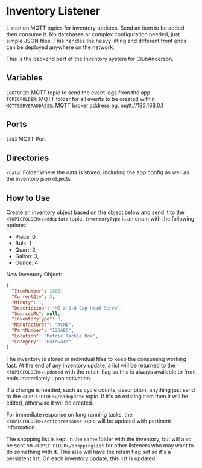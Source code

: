 # Inventory Listener

Listen on MQTT topics for inventory updates. Send an item to be added then consume it.  No databases or complex configuration needed, just simple JSON files.  This handles the heavy lifting and different front ends can be deployed anywhere on the network.

This is the backend part of the Inventory system for ClubAnderson.

## Variables

`LOGTOPIC`: MQTT topic to send the event logs from the app<br/>
`TOPICFOLDER`: MQTT folder for all events to be created within<br/>
`MQTTSERVERADDRESS`: MQTT broker address eg. mqtt://192.168.0.1<br/>

## Ports

`1883` MQTT Port<br/>

## Directories

`/data`: Folder where the data is stored, including the app config as well as the inventory json objects<br/>

## How to Use

Create an inventory object based on the object below and send it to the `<TOPICFOLDER>/addupdate` topic.  `InventoryType` is an enum with the following options:

- Piece: 0,
- Bulk: 1
- Quart: 2,
- Gallon: 3,
- Ounce: 4

New Inventory Object:

```json
{
  "ItemNumber": 1000,
  "CurrentQty": 3,
  "MinQty": 1,
  "Description": "M8 x 0.8 Cap Head Screw",
  "SourceURL": null,
  "InventoryType": 0,
  "Manufacturer": "ACME",
  "PartNumber": "123ABC",
  "Location": "Metric Tackle Box",
  "Category": "Hardware"
}

```

The inventory is stored in individual files to keep the consuming working fast.  At the end of any inventory update, a list will be returned to the `<TOPICFOLDER>/updated` with the retain flag so this is always available to front ends immediately upon activation.

If a change is needed, such as cycle counts, description, anything just send to the `<TOPICFOLDER>/addupdate` topic.  If it's an existing item then it will be edited, otherwise it will be created.

For immediate response on long running tasks, the `<TOPICFOLDER>/actionresponse` topic will be updated with pertinent information.

The shopping list is kept in the same folder with the inventory, but will also be sent on `<TOPICFOLDER>/shoppinglist` for other listeners who may want to do something with it.  This also will have the retain flag set so it's a persistent list.  On each inventory update, this list is updated.
